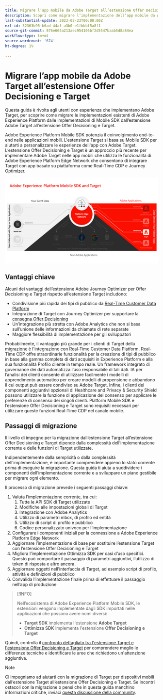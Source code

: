 ```yaml
---
title: Migrare l’app mobile da Adobe Target all’estensione Offer Decisioning e Target
description: Scopri come migrare l’implementazione dell’app mobile da Adobe Target all’estensione Offer Decisioning e Target
last-substantial-update: 2023-02-23T00:00:00Z
exl-id: 32363b95-b6ad-44af-a3b0-e1fbbbf5a8f1
source-git-commit: 876e664a213aec954105bf2d5547baab5d8a84ea
workflow-type: tm+mt
source-wordcount: '674'
ht-degree: 1%

---
```


# Migrare l’app mobile da Adobe Target all’estensione Offer Decisioning e Target

Questa guida è rivolta agli utenti con esperienza che implementano Adobe Target, per scoprire come migrare le implementazioni esistenti di Adobe Experience Platform dalle implementazioni di Mobile SDK dall’estensione Adobe Target all’estensione Offer Decisioning e Target.

Adobe Experience Platform Mobile SDK potenzia il coinvolgimento end-to-end nelle applicazioni mobili. L&#39;estensione Target si basa su Mobile SDK per aiutarti a personalizzare le esperienze dell&#39;app con Adobe Target. L’estensione Offer Decisioning e Target è un approccio più recente per implementare Adobe Target nelle app mobili che utilizza le funzionalità di Adobe Experience Platform Edge Network che consentono di integrare Target con app basate su piattaforma come Real-Time CDP e Journey Optimizer.

![Diagramma che mostra la connessione di Mobile SDK a Target tramite Edge Network con l&#39;estensione Offer Decisioning e Target](assets/datacollection.png)

## Vantaggi chiave

Alcuni dei vantaggi dell’estensione Adobe Journey Optimizer per Offer Decisioning e Target rispetto all’estensione Target includono:

* Condivisione più rapida dei tipi di pubblico da [Real-Time Customer Data Platform](https://experienceleague.adobe.com/it/docs/platform-learn/tutorials/destinations/target/next-hit-personalization)
* Integrazione di Target con Journey Optimizer per supportare la [consegna Offer Decisioning](https://experienceleague.adobe.com/it/docs/target/using/integrate/ajo/offer-decision)
* Un’integrazione più stretta con Adobe Analytics che non si basa sull’unione delle informazioni da chiamate di rete separate
* Maggiore flessibilità di implementazione per gli sviluppatori

Probabilmente, il vantaggio più grande per i clienti di Target della migrazione è l&#39;integrazione con Real-Time Customer Data Platform. Real-Time CDP offre straordinarie funzionalità per la creazione di tipi di pubblico in base alla gamma completa di dati acquisiti in Experience Platform e alla sua funzionalità Profilo cliente in tempo reale. Un framework integrato di governance dei dati automatizza l’uso responsabile di tali dati. IA per l’analisi dei clienti consente di utilizzare facilmente i modelli di apprendimento automatico per creare modelli di propensione e abbandono il cui output può essere condiviso su Adobe Target. Infine, i clienti dei componenti aggiuntivi opzionali di Healthcare and Privacy &amp; Security Shield possono utilizzare la funzione di applicazione del consenso per applicare le preferenze di consenso dei singoli clienti. Platform Mobile SDK e l’estensione Offer Decisioning e Target sono requisiti necessari per utilizzare queste funzioni Real-Time CDP nel canale mobile.

## Passaggi di migrazione

Il livello di impegno per la migrazione dall’estensione Target all’estensione Offer Decisioning e Target dipende dalla complessità dell’implementazione corrente e delle funzioni di Target utilizzate.

Indipendentemente dalla semplicità o dalla complessità dell’implementazione, è importante comprendere appieno lo stato corrente prima di eseguire la migrazione. Questa guida ti aiuta a suddividere i componenti dell’implementazione corrente e a sviluppare un piano gestibile per migrare ogni elemento.

Il processo di migrazione prevede i seguenti passaggi chiave:

1. Valuta l’implementazione corrente, tra cui:
   1. Tutte le API SDK di Target utilizzate
   1. Modifiche alle impostazioni globali di Target
   1. Integrazione con Adobe Analytics
   1. Utilizzo di parametri mbox, di profilo ed entità
   1. Utilizzo di script di profilo e pubblico
   1. Codice personalizzato univoco per l’implementazione
1. Configurare i componenti iniziali per la connessione a Adobe Experience Platform Edge Network
1. Aggiornare l’implementazione di base per sostituire l’estensione Target con l’estensione Offer Decisioning e Target
1. Migliora l’implementazione Ottimizza SDK per casi d’uso specifici. Questo può comportare il passaggio di parametri aggiuntivi, l’utilizzo di token di risposta e altro ancora.
1. Aggiornare oggetti nell’interfaccia di Target, ad esempio script di profilo, attività e definizioni di pubblico
1. Convalida l’implementazione finale prima di effettuare il passaggio nell’app di produzione


>[!INFO]
>
>Nell’ecosistema di Adobe Experience Platform Mobile SDK, le estensioni vengono implementate dagli SDK importati nelle applicazioni che possono avere nomi diversi:
>
> * **Target SDK** implementa l&#39;estensione **Adobe Target**
> * **Ottimizza SDK** implementa l&#39;estensione **Offer Decisioning e Target**

Quindi, controlla il [confronto dettagliato tra l&#39;estensione Target e l&#39;estensione Offer Decisioning e Target](comparison.md) per comprendere meglio le differenze tecniche e identificare le aree che richiedono un&#39;attenzione aggiuntiva.

>[!NOTE]
>
>Ci impegniamo ad aiutarti con la migrazione di Target per dispositivi mobili dall’estensione Target all’estensione Offer Decisioning e Target. Se incontri ostacoli con la migrazione o pensi che in questa guida manchino informazioni critiche, inviaci [questa discussione della community](https://experienceleaguecommunities.adobe.com/t5/adobe-experience-platform-data/tutorial-discussion-migrate-adobe-target-to-mobile-sdk-on-edge/m-p/747484#M625).

